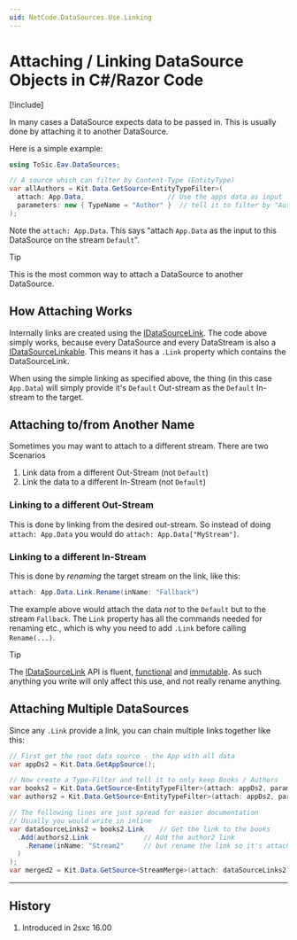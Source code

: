 ```yaml
---
uid: NetCode.DataSources.Use.Linking
---
```


# Attaching / Linking DataSource Objects in C#/Razor Code

[!include[](~/pages/basics/stack/_shared-float-summary.md)]
<style>.context-box-summary .datasource, .context-box-summary .process-razor-app, .context-box-summary .process-web-api-app { visibility: visible; } </style>

In many cases a DataSource expects data to be passed in.
This is usually done by attaching it to another DataSource.

Here is a simple example:

```c#
using ToSic.Eav.DataSources;

// A source which can filter by Content-Type (EntityType)
var allAuthors = Kit.Data.GetSource<EntityTypeFilter>(
  attach: App.Data,                     // Use the apps data as input
  parameters: new { TypeName = "Author" }  // tell it to filter by "Author"
);
```

Note the `attach: App.Data`.
This says "attach `App.Data` as the input to this DataSource on the stream `Default`".

> [!TIP]
> This is the most common way to attach a DataSource to another DataSource.

## How Attaching Works

Internally links are created using the [IDataSourceLink](xref:ToSic.Eav.DataSource.IDataSourceLink).
The code above simply works, because every DataSource and every DataStream is also a [IDataSourceLinkable](xref:ToSic.Eav.DataSource.IDataSourceLinkable).
This means it has a `.Link` property which contains the DataSourceLink.

When using the simple linking as specified above, the thing (in this case `App.Data`)
will simply provide it's `Default` Out-stream as the `Default` In-stream to the target.

## Attaching to/from Another Name

Sometimes you may want to attach to a different stream.
There are two Scenarios

1. Link data from a different Out-Stream (not `Default`)
1. Link the data to a different In-Stream (not `Default`)

### Linking to a different Out-Stream

This is done by linking from the desired out-stream.
So instead of doing `attach: App.Data` you would do `attach: App.Data["MyStream"]`.

### Linking to a different In-Stream

This is done by _renaming_ the target stream on the link, like this:

```c#
attach: App.Data.Link.Rename(inName: "Fallback")
```

The example above would attach the data _not_ to the `Default` but to the stream `Fallback`.
The `Link` property has all the commands needed for renaming etc., which is why you need to add `.Link` before calling `Rename(...)`.

> [!TIP]
> The [IDataSourceLink](xref:ToSic.Eav.DataSource.IDataSourceLink) API is fluent, [functional](xref:NetCode.Conventions.Functional) and  [immutable](xref:NetCode.Conventions.Immutable).
> As such anything you write will only affect this use, and not really rename anything.

## Attaching Multiple DataSources

Since any `.Link` provide a link, you can chain multiple links together like this:

```c#
// First get the root data source - the App with all data
var appDs2 = Kit.Data.GetAppSource();

// Now create a Type-Filter and tell it to only keep Books / Authors
var books2 = Kit.Data.GetSource<EntityTypeFilter>(attach: appDs2, parameters: new { TypeName = "Books" });
var authors2 = Kit.Data.GetSource<EntityTypeFilter>(attach: appDs2, parameters: new { TypeName = "Persons" });

// The following lines are just spread for easier documentation
// Usually you would write in inline
var dataSourceLinks2 = books2.Link    // Get the link to the books
  .Add(authors2.Link              // Add the author2 link
    .Rename(inName: "Stream2"     // but rename the link so it's attached as "Stream2"
  )
);
var merged2 = Kit.Data.GetSource<StreamMerge>(attach: dataSourceLinks2);
```



---

## History

1. Introduced in 2sxc 16.00
